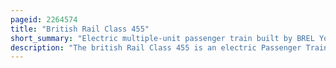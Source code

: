 ```yaml
---
pageid: 2264574
title: "British Rail Class 455"
short_summary: "Electric multiple-unit passenger train built by BREL York between 1982 and 1985"
description: "The british Rail Class 455 is an electric Passenger Train with multiple Units built by Brel between 1982 and 1985. It is operated by south western Railway and formerly southern Railway on suburban Services in greater London and Surrey."
---
```

